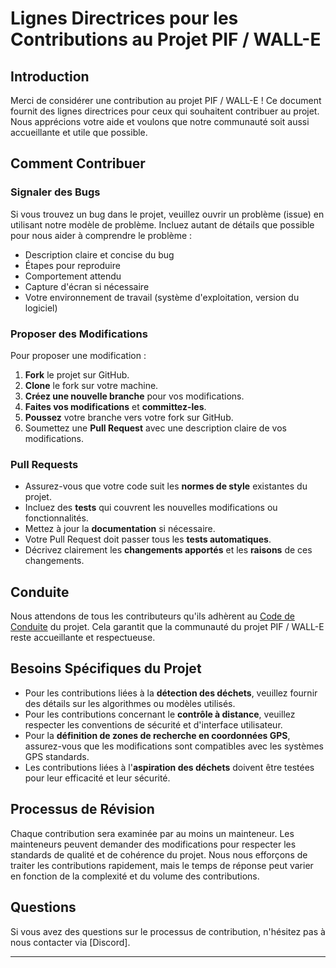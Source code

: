 # Lignes Directrices pour les Contributions au Projet PIF / WALL-E

## Introduction

Merci de considérer une contribution au projet PIF / WALL-E ! Ce document fournit des lignes directrices pour ceux qui souhaitent contribuer au projet. Nous apprécions votre aide et voulons que notre communauté soit aussi accueillante et utile que possible.

## Comment Contribuer

### Signaler des Bugs

Si vous trouvez un bug dans le projet, veuillez ouvrir un problème (issue) en utilisant notre modèle de problème. Incluez autant de détails que possible pour nous aider à comprendre le problème :

- Description claire et concise du bug
- Étapes pour reproduire
- Comportement attendu
- Capture d'écran si nécessaire
- Votre environnement de travail (système d'exploitation, version du logiciel)

### Proposer des Modifications

Pour proposer une modification :

1. **Fork** le projet sur GitHub.
2. **Clone** le fork sur votre machine.
3. **Créez une nouvelle branche** pour vos modifications.
4. **Faites vos modifications** et **committez-les**.
5. **Poussez** votre branche vers votre fork sur GitHub.
6. Soumettez une **Pull Request** avec une description claire de vos modifications.

### Pull Requests

- Assurez-vous que votre code suit les **normes de style** existantes du projet.
- Incluez des **tests** qui couvrent les nouvelles modifications ou fonctionnalités.
- Mettez à jour la **documentation** si nécessaire.
- Votre Pull Request doit passer tous les **tests automatiques**.
- Décrivez clairement les **changements apportés** et les **raisons** de ces changements.

## Conduite

Nous attendons de tous les contributeurs qu'ils adhèrent au [Code de Conduite](CODE_OF_CONDUCT.md) du projet. Cela garantit que la communauté du projet PIF / WALL-E reste accueillante et respectueuse.

## Besoins Spécifiques du Projet

- Pour les contributions liées à la **détection des déchets**, veuillez fournir des détails sur les algorithmes ou modèles utilisés.
- Pour les contributions concernant le **contrôle à distance**, veuillez respecter les conventions de sécurité et d'interface utilisateur.
- Pour la **définition de zones de recherche en coordonnées GPS**, assurez-vous que les modifications sont compatibles avec les systèmes GPS standards.
- Les contributions liées à l'**aspiration des déchets** doivent être testées pour leur efficacité et leur sécurité.

## Processus de Révision

Chaque contribution sera examinée par au moins un mainteneur. Les mainteneurs peuvent demander des modifications pour respecter les standards de qualité et de cohérence du projet. Nous nous efforçons de traiter les contributions rapidement, mais le temps de réponse peut varier en fonction de la complexité et du volume des contributions.

## Questions

Si vous avez des questions sur le processus de contribution, n'hésitez pas à nous contacter via [Discord].

---
